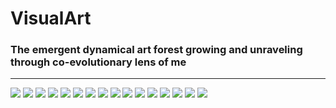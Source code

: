 # VisualArt
### The emergent dynamical art forest growing and unraveling through co-evolutionary lens of me

<hr>

<img src="./wreckoffitzgerald.png" />

<img src="./fragments.png" />

<img src="./butterfly.png" />

<img src="./tornado.png" />

<img src="./stripes.png" />

<img src="./tectonic.png" />

<img src="./night.png" />

<img src="./redbrain.png" />

<img src="./colorsynth.png" />

<img src="./greying.png" />

<img src="./redrore.png" />

<img src="P0001.png" />

<img src="./fire.png" />

<img src="./wavy.png" />

<img src="./primitivity.png" />

<img src="./dichotomy.png" />
